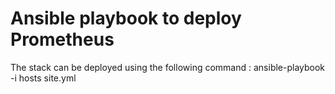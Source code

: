 # Ansible playbook to deploy Prometheus

The stack can be deployed using the following command :
    ansible-playbook -i hosts site.yml
